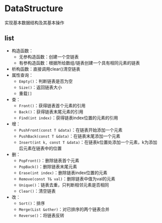 # DataStructure

实现基本数据结构及其基本操作

## list

* 构造函数：
    * 无参构造函数：创建一个空链表
    * 有参构造函数：根据所给数组/链表创建一个具有相同元素的链表
* 析构函数：直接调用clear()清空链表
* 属性查询：
    * `Empty()`：判断链表是否为空
    * `Size()`：返回链表大小
    * 重载`[]`
* 查：
    * `Front()`：获得链表首个元素的引用
    * `Back()`：获得链表末尾元素的引用
    * `Find(int index)`：获得链表index位置的元素的引用
* 增：
    * `PushFront(const T &data)`：在链表开始添加一个元素
    * `PushBack(const T &data)`：在链表末尾添加一个元素
    * `Insert(int k, const T &data)`：在链表k位置处添加一个元素，k为添加后元素在链表中的位置
* 删：
    * `PopFront()`：删除链表首个元素
    * `PopBack()`：删除链表末尾元素
    * `Erase(int index)`：删除链表index位置的元素
    * `Remove(const T& val)`：删除链表中值为val的元素
    * `Unique()`：链表去重，只判断相邻元素是否相同
    * `Clear()`：清空链表
* 改：
    * `Sort()`：排序
    * `Merge(List &other)`：对已排序的两个链表合并
    * `Reverse()`：将链表反转
